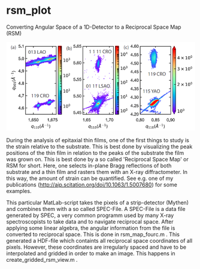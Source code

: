 # rsm_plot

Converting Angular Space of a 1D-Detector to a Reciprocal Space Map (RSM)

![Reciprocal Space Maps from https://elib.uni-stuttgart.de/handle/11682/10086 ](rsm.png)

During the analysis of epitaxial thin films, one of the first things to study is the strain relative to the substrate. This is best  done by visualizing the peak positions of the thin film in relation to the peaks of the substrate the film was grown on. This is best done by a so called 'Reciprocal Space Map' or RSM for short. Here, one selects in-plane Bragg reflections of both substrate and a thin film and rasters them with an X-ray diffractometer. In this way, the amount of strain can be quantified. See e.g. one of my publications (http://aip.scitation.org/doi/10.1063/1.5007680) for some examples.

This particular MatLab-script takes the pixels of a strip-detector (Mythen) and combines them with a so called SPEC-File. A SPEC-File is a data file generated by SPEC, a very common programm used by many X-ray spectroscopists to take data and to navigate reciprocal space. After applying some linear algebra, the angular information from the file is converted to reciprocal space. This is done in rsm_map_fourc.m . This generated a HDF-file which containts all reciprocal space coordinates of all pixels. However, these coordinates are irregularly spaced and have to be interpolated and gridded in order to make an image. This happens in create_gridded_rsm_view.m .





